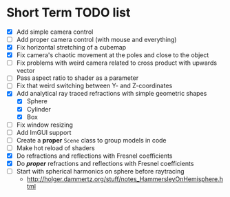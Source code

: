 # Short Term TODO list

- [X] Add simple camera control
- [ ] Add proper camera control (with mouse and everything)
- [X] Fix horizontal stretching of a cubemap
- [X] Fix camera's chaotic movement at the poles and close to the object
- [ ] Fix problems with weird camera related to cross product with upwards vector
- [ ] Pass aspect ratio to shader as a parameter
- [ ] Fix that weird switching between Y- and Z-coordinates
- [X] Add analytical ray traced refractions with simple geometric shapes
  - [X] Sphere
  - [X] Cylinder
  - [X] Box
- [ ] Fix window resizing
- [ ] Add ImGUI support
- [ ] Create a **proper** `Scene` class to group models in code
- [ ] Make hot reload of shaders
- [X] Do refractions and reflections with Fresnel coefficients
- [X] Do ***proper*** refractions and reflections with Fresnel coefficients
- [ ] Start with spherical harmonics on sphere before raytracing
  - http://holger.dammertz.org/stuff/notes_HammersleyOnHemisphere.html
